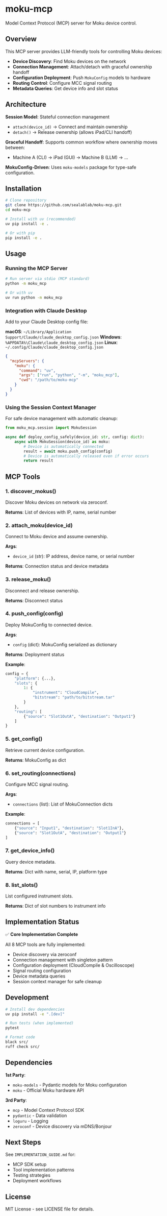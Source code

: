 # moku-mcp

Model Context Protocol (MCP) server for Moku device control.

## Overview

This MCP server provides LLM-friendly tools for controlling Moku devices:

- **Device Discovery**: Find Moku devices on the network
- **Connection Management**: Attach/detach with graceful ownership handoff
- **Configuration Deployment**: Push `MokuConfig` models to hardware
- **Routing Control**: Configure MCC signal routing
- **Metadata Queries**: Get device info and slot status

## Architecture

**Session Model**: Stateful connection management
- `attach(device_id)` → Connect and maintain ownership
- `detach()` → Release ownership (allows iPad/CLI handoff)

**Graceful Handoff**: Supports common workflow where ownership moves between:
- Machine A (CLI) → iPad (GUI) → Machine B (LLM) → ...

**MokuConfig-Driven**: Uses `moku-models` package for type-safe configuration.

## Installation

```bash
# Clone repository
git clone https://github.com/sealablab/moku-mcp.git
cd moku-mcp

# Install with uv (recommended)
uv pip install -e .

# Or with pip
pip install -e .
```

## Usage

### Running the MCP Server

```bash
# Run server via stdio (MCP standard)
python -m moku_mcp

# Or with uv
uv run python -m moku_mcp
```

### Integration with Claude Desktop

Add to your Claude Desktop config file:

**macOS**: `~/Library/Application Support/Claude/claude_desktop_config.json`
**Windows**: `%APPDATA%\Claude\claude_desktop_config.json`
**Linux**: `~/.config/Claude/claude_desktop_config.json`

```json
{
  "mcpServers": {
    "moku": {
      "command": "uv",
      "args": ["run", "python", "-m", "moku_mcp"],
      "cwd": "/path/to/moku-mcp"
    }
  }
}
```

### Using the Session Context Manager

For safe device management with automatic cleanup:

```python
from moku_mcp.session import MokuSession

async def deploy_config_safely(device_id: str, config: dict):
    async with MokuSession(device_id) as moku:
        # Device is automatically connected
        result = await moku.push_config(config)
        # Device is automatically released even if error occurs
        return result
```

## MCP Tools

### 1. discover_mokus()
Discover Moku devices on network via zeroconf.

**Returns**: List of devices with IP, name, serial number

### 2. attach_moku(device_id)
Connect to Moku device and assume ownership.

**Args**:
- `device_id` (str): IP address, device name, or serial number

**Returns**: Connection status and device metadata

### 3. release_moku()
Disconnect and release ownership.

**Returns**: Disconnect status

### 4. push_config(config)
Deploy MokuConfig to connected device.

**Args**:
- `config` (dict): MokuConfig serialized as dictionary

**Returns**: Deployment status

**Example**:
```python
config = {
    "platform": {...},
    "slots": {
        1: {
            "instrument": "CloudCompile",
            "bitstream": "path/to/bitstream.tar"
        }
    },
    "routing": [
        {"source": "Slot1OutA", "destination": "Output1"}
    ]
}
```

### 5. get_config()
Retrieve current device configuration.

**Returns**: MokuConfig as dict

### 6. set_routing(connections)
Configure MCC signal routing.

**Args**:
- `connections` (list): List of MokuConnection dicts

**Example**:
```python
connections = [
    {"source": "Input1", "destination": "Slot1InA"},
    {"source": "Slot1OutA", "destination": "Output1"}
]
```

### 7. get_device_info()
Query device metadata.

**Returns**: Dict with name, serial, IP, platform type

### 8. list_slots()
List configured instrument slots.

**Returns**: Dict of slot numbers to instrument info

## Implementation Status

✅ **Core Implementation Complete**

All 8 MCP tools are fully implemented:
- Device discovery via zeroconf
- Connection management with singleton pattern
- Configuration deployment (CloudCompile & Oscilloscope)
- Signal routing configuration
- Device metadata queries
- Session context manager for safe cleanup

## Development

```bash
# Install dev dependencies
uv pip install -e ".[dev]"

# Run tests (when implemented)
pytest

# Format code
black src/
ruff check src/
```

## Dependencies

**1st Party**:
- `moku-models` - Pydantic models for Moku configuration
- `moku` - Official Moku hardware API

**3rd Party**:
- `mcp` - Model Context Protocol SDK
- `pydantic` - Data validation
- `loguru` - Logging
- `zeroconf` - Device discovery via mDNS/Bonjour

## Next Steps

See `IMPLEMENTATION_GUIDE.md` for:
- MCP SDK setup
- Tool implementation patterns
- Testing strategies
- Deployment workflows

## License

MIT License - see LICENSE file for details.
